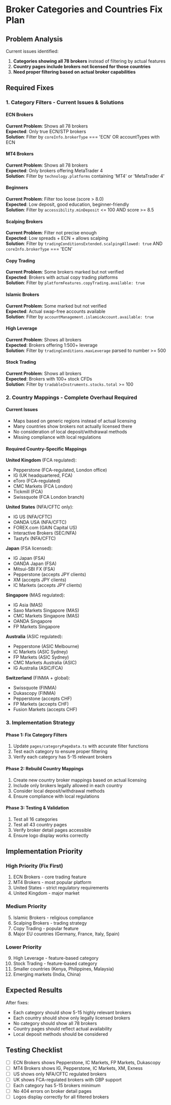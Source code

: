 # Broker Categories and Countries Fix Plan

## Problem Analysis
Current issues identified:
1. **Categories showing all 78 brokers** instead of filtering by actual features
2. **Country pages include brokers not licensed for those countries**
3. **Need proper filtering based on actual broker capabilities**

## Required Fixes

### 1. Category Filters - Current Issues & Solutions

#### ECN Brokers
**Current Problem**: Shows all 78 brokers  
**Expected**: Only true ECN/STP brokers  
**Solution**: Filter by `coreInfo.brokerType` === 'ECN' OR accountTypes with ECN

#### MT4 Brokers  
**Current Problem**: Shows all 78 brokers  
**Expected**: Only brokers offering MetaTrader 4  
**Solution**: Filter by `technology.platforms` containing 'MT4' or 'MetaTrader 4'

#### Beginners
**Current Problem**: Filter too loose (score > 8.0)  
**Expected**: Low deposit, good education, beginner-friendly  
**Solution**: Filter by `accessibility.minDeposit` <= 100 AND score >= 8.5

#### Scalping Brokers
**Current Problem**: Filter not precise enough  
**Expected**: Low spreads + ECN + allows scalping  
**Solution**: Filter by `tradingConditionsExtended.scalpingAllowed: true` AND `coreInfo.brokerType` === 'ECN'

#### Copy Trading
**Current Problem**: Some brokers marked but not verified  
**Expected**: Brokers with actual copy trading platforms  
**Solution**: Filter by `platformFeatures.copyTrading.available: true`

#### Islamic Brokers
**Current Problem**: Some marked but not verified  
**Expected**: Actual swap-free accounts available  
**Solution**: Filter by `accountManagement.islamicAccount.available: true`

#### High Leverage
**Current Problem**: Shows all brokers  
**Expected**: Brokers offering 1:500+ leverage  
**Solution**: Filter by `tradingConditions.maxLeverage` parsed to number >= 500

#### Stock Trading
**Current Problem**: Shows all brokers  
**Expected**: Brokers with 100+ stock CFDs  
**Solution**: Filter by `tradableInstruments.stocks.total` >= 100

### 2. Country Mappings - Complete Overhaul Required

#### Current Issues
- Maps based on generic regions instead of actual licensing
- Many countries show brokers not actually licensed there
- No consideration of local deposit/withdrawal methods
- Missing compliance with local regulations

#### Required Country-Specific Mappings

**United Kingdom** (FCA regulated):
- Pepperstone (FCA-regulated, London office)
- IG (UK headquartered, FCA)
- eToro (FCA-regulated) 
- CMC Markets (FCA London)
- Tickmill (FCA)
- Swissquote (FCA London branch)

**United States** (NFA/CFTC only):
- IG US (NFA/CFTC)
- OANDA USA (NFA/CFTC)
- FOREX.com (GAIN Capital US)
- Interactive Brokers (SEC/NFA)
- Tastyfx (NFA/CFTC)

**Japan** (FSA licensed):
- IG Japan (FSA)
- OANDA Japan (FSA)
- Mitsui-SBI FX (FSA)
- Pepperstone (accepts JPY clients)
- XM (accepts JPY clients)
- IC Markets (accepts JPY clients)

**Singapore** (MAS regulated):
- IG Asia (MAS)
- Saxo Markets Singapore (MAS)
- CMC Markets Singapore (MAS)
- OANDA Singapore
- FP Markets Singapore

**Australia** (ASIC regulated):
- Pepperstone (ASIC Melbourne)
- IC Markets (ASIC Sydney)
- FP Markets (ASIC Sydney)
- CMC Markets Australia (ASIC)
- IG Australia (ASIC/FCA)

**Switzerland** (FINMA + global):
- Swissquote (FINMA)
- Dukascopy (FINMA)
- Pepperstone (accepts CHF)
- FP Markets (accepts CHF)
- Fusion Markets (accepts CHF)

### 3. Implementation Strategy

#### Phase 1: Fix Category Filters
1. Update `pages/categoryPageData.ts` with accurate filter functions
2. Test each category to ensure proper filtering
3. Verify each category has 5-15 relevant brokers

#### Phase 2: Rebuild Country Mappings
1. Create new country broker mappings based on actual licensing
2. Include only brokers legally allowed in each country
3. Consider local deposit/withdrawal methods
4. Ensure compliance with local regulations

#### Phase 3: Testing & Validation
1. Test all 16 categories
2. Test all 43 country pages  
3. Verify broker detail pages accessible
4. Ensure logo display works correctly

## Implementation Priority

### High Priority (Fix First)
1. ECN Brokers - core trading feature
2. MT4 Brokers - most popular platform
3. United States - strict regulatory requirements
4. United Kingdom - major market

### Medium Priority
5. Islamic Brokers - religious compliance
6. Scalping Brokers - trading strategy
7. Copy Trading - popular feature
8. Major EU countries (Germany, France, Italy, Spain)

### Lower Priority
9. High Leverage - feature-based category
10. Stock Trading - feature-based category
11. Smaller countries (Kenya, Philippines, Malaysia)
12. Emerging markets (India, China)

## Expected Results

After fixes:
- Each category should show 5-15 highly relevant brokers
- Each country should show only legally licensed brokers
- No category should show all 78 brokers
- Country pages should reflect actual availability
- Local deposit methods should be considered

## Testing Checklist

- [ ] ECN Brokers shows Pepperstone, IC Markets, FP Markets, Dukascopy
- [ ] MT4 Brokers shows IG, Pepperstone, IC Markets, XM, Exness
- [ ] US shows only NFA/CFTC regulated brokers
- [ ] UK shows FCA-regulated brokers with GBP support
- [ ] Each category has 5-15 brokers minimum
- [ ] No 404 errors on broker detail pages
- [ ] Logos display correctly for all filtered brokers
